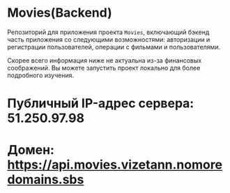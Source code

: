 # Movies(Backend)
Репозиторий для приложения проекта `Movies`, включающий бэкенд часть приложения со следующими возможностями: авторизации и регистрации пользователей, операции с фильмами и пользователями.

Cкорее всего информация ниже не актуальна из-за финансовых соображений. Вы можете запустить проект локально для более подробного изучения.
# Публичный IP-адрес сервера: 51.250.97.98
# Домен: https://api.movies.vizetann.nomoredomains.sbs

